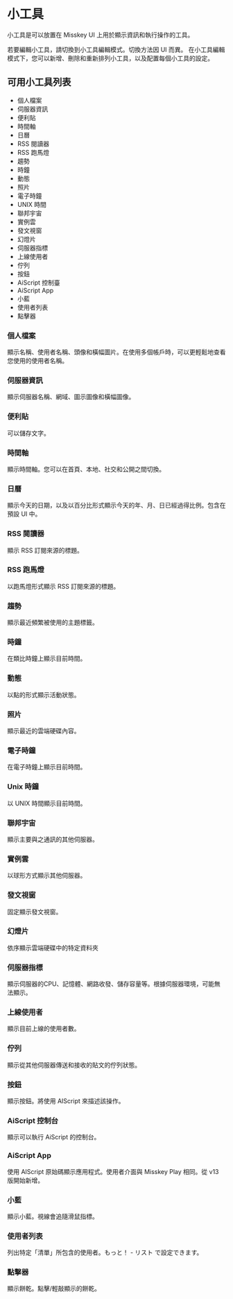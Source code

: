 # 小工具

小工具是可以放置在 Misskey UI 上用於顯示資訊和執行操作的工具。

若要編輯小工具，請切換到小工具編輯模式。切換方法因 UI 而異。
在小工具編輯模式下，您可以新增、刪除和重新排列小工具，以及配置每個小工具的設定。

## 可用小工具列表

- 個人檔案
- 伺服器資訊
- 便利貼
- 時間軸
- 日曆
- RSS 閱讀器
- RSS 跑馬燈
- 趨勢
- 時鐘
- 動態
- 照片
- 電子時鐘
- UNIX 時間
- 聯邦宇宙
- 實例雲
- 發文視窗
- 幻燈片
- 伺服器指標
- 上線使用者
- 佇列
- 按鈕
- AiScript 控制臺
- AiScript App
- 小藍
- 使用者列表
- 點擊器

### 個人檔案

顯示名稱、使用者名稱、頭像和橫幅圖片。在使用多個帳戶時，可以更輕鬆地查看您使用的使用者名稱。

### 伺服器資訊

顯示伺服器名稱、網域、圖示圖像和橫幅圖像。

### 便利貼

可以儲存文字。

### 時間軸

顯示時間軸。您可以在首頁、本地、社交和公開之間切換。

### 日曆

顯示今天的日期，以及以百分比形式顯示今天的年、月、日已經過得比例。包含在預設 UI 中。

### RSS 閱讀器

顯示 RSS 訂閱來源的標題。

### RSS 跑馬燈

以跑馬燈形式顯示 RSS 訂閱來源的標題。

### 趨勢

顯示最近頻繁被使用的主題標籤。

### 時鐘

在類比時鐘上顯示目前時間。

### 動態

以點的形式顯示活動狀態。

### 照片

顯示最近的雲端硬碟內容。

### 電子時鐘

在電子時鐘上顯示目前時間。

### Unix 時鐘

以 UNIX 時間顯示目前時間。

### 聯邦宇宙

顯示主要與之通訊的其他伺服器。

### 實例雲

以球形方式顯示其他伺服器。

### 發文視窗

固定顯示發文視窗。

### 幻燈片

依序顯示雲端硬碟中的特定資料夾

### 伺服器指標

顯示伺服器的CPU、記憶體、網路收發、儲存容量等。根據伺服器環境，可能無法顯示。

### 上線使用者

顯示目前上線的使用者數。

### 佇列

顯示從其他伺服器傳送和接收的貼文的佇列狀態。

### 按鈕

顯示按鈕。將使用 AIScript 來描述該操作。

### AiScript 控制台

顯示可以執行 AiScript 的控制台。

### AiScript App

使用 AIScript 原始碼顯示應用程式。使用者介面與 Misskey Play 相同。從 v13 版開始新增。

### 小藍

顯示小藍。視線會追隨滑鼠指標。

### 使用者列表

列出特定「清單」所包含的使用者。もっと！ - リスト で設定できます。

### 點擊器

顯示餅乾。點擊/輕敲顯示的餅乾。
